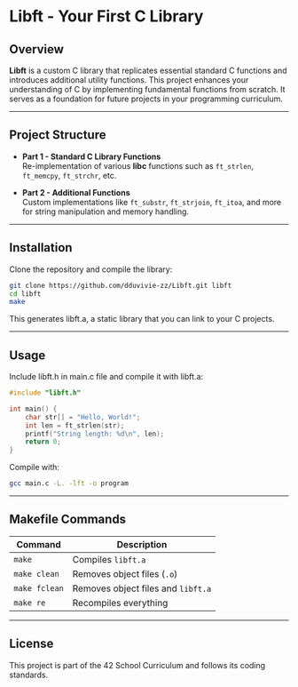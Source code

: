 # Libft - Your First C Library

## Overview
**Libft** is a custom C library that replicates essential standard C functions and introduces additional utility functions. This project enhances your understanding of C by implementing fundamental functions from scratch. It serves as a foundation for future projects in your programming curriculum.

---

## Project Structure

- **Part 1 - Standard C Library Functions**  
  Re-implementation of various **libc** functions such as `ft_strlen`, `ft_memcpy`, `ft_strchr`, etc.

- **Part 2 - Additional Functions**  
  Custom implementations like `ft_substr`, `ft_strjoin`, `ft_itoa`, and more for string manipulation and memory handling.

---

## Installation

Clone the repository and compile the library:

```sh
git clone https://github.com/dduvivie-zz/Libft.git libft
cd libft  
make  
```
This generates libft.a, a static library that you can link to your C projects.

---

## Usage

Include libft.h in main.c file and compile it with libft.a:
```main.c
#include "libft.h"

int main() {
    char str[] = "Hello, World!";
    int len = ft_strlen(str);
    printf("String length: %d\n", len);
    return 0;
}
```
Compile with:
```sh
gcc main.c -L. -lft -o program
```

---

## Makefile Commands

| Command      | Description                                    |
|-------------|----------------------------------------------|
| `make`      | Compiles `libft.a`                          |
| `make clean` | Removes object files (`.o`)                |
| `make fclean` | Removes object files and `libft.a`        |
| `make re`    | Recompiles everything                     |

---

## License
This project is part of the 42 School Curriculum and follows its coding standards.
